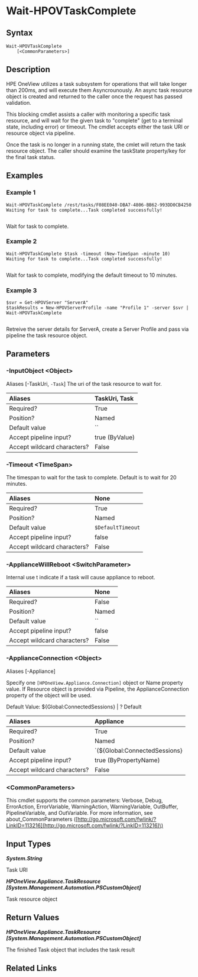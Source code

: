 ﻿---
description: Wait for a task to complete.
---

# Wait-HPOVTaskComplete

## Syntax

```text
Wait-HPOVTaskComplete
    [<CommonParameters>]
```

## Description

HPE OneView utilizes a task subsystem for operations that will take longer than 200ms, and will execute them Asyncrounously.  An async task resource object is created and returned to the caller once the request has passed validation.

This blocking cmdlet assists a caller with monitoring a specific task resource, and will wait for the given task to "complete" (get to a terminal state, including error) or timeout.  The cmdlet accepts either the task URI or resource object via pipeline.  

Once the task is no longer in a running state, the cmlet will return the task resource object.  The caller should examine the taskState property/key for the final task status.

## Examples

###  Example 1 

```text
Wait-HPOVTaskComplete /rest/tasks/F08EE040-DBA7-4806-BB62-993DD0CB4250
Waiting for task to complete...Task completed successfully!


```

Wait for task to complete.

###  Example 2 

```text
Wait-HPOVTaskComplete $task -timeout (New-TimeSpan -minute 10)
Waiting for task to complete...Task completed successfully!


```

Wait for task to complete, modifying the default timeout to 10 minutes.

###  Example 3 

```text
$svr = Get-HPOVServer "ServerA"
$taskResults = New-HPOVServerProfile -name "Profile 1" -server $svr | Wait-HPOVTaskComplete


```

Retreive the server details for ServerA, create a Server Profile and pass via pipeline the task resource object.

## Parameters

### -InputObject &lt;Object&gt;

Aliases [-TaskUri, `-Task`]
The uri of the task resource to wait for.

| Aliases | TaskUri, Task |
| :--- | :--- |
| Required? | True |
| Position? | Named |
| Default value | `` |
| Accept pipeline input? | true (ByValue) |
| Accept wildcard characters? | False |

### -Timeout &lt;TimeSpan&gt;

The timespan to wait for the task to complete.  Default is to wait for 20 minutes.

| Aliases | None |
| :--- | :--- |
| Required? | True |
| Position? | Named |
| Default value | `$DefaultTimeout` |
| Accept pipeline input? | false |
| Accept wildcard characters? | False |

### -ApplianceWillReboot &lt;SwitchParameter&gt;

Internal use t indicate if a task will cause appliance to reboot.

| Aliases | None |
| :--- | :--- |
| Required? | False |
| Position? | Named |
| Default value | `` |
| Accept pipeline input? | false |
| Accept wildcard characters? | False |

### -ApplianceConnection &lt;Object&gt;

Aliases [-Appliance]

Specify one `[HPOneView.Appliance.Connection]` object or Name property value. If Resource object is provided via Pipeline, the ApplianceConnection property of the object will be used.

Default Value: ${Global:ConnectedSessions} | ? Default

| Aliases | Appliance |
| :--- | :--- |
| Required? | True |
| Position? | Named |
| Default value | `(${Global:ConnectedSessions} | ? Default)` |
| Accept pipeline input? | true (ByPropertyName) |
| Accept wildcard characters? | False |

### &lt;CommonParameters&gt;

This cmdlet supports the common parameters: Verbose, Debug, ErrorAction, ErrorVariable, WarningAction, WarningVariable, OutBuffer, PipelineVariable, and OutVariable. For more information, see about\_CommonParameters \([http://go.microsoft.com/fwlink/?LinkID=113216](http://go.microsoft.com/fwlink/?LinkID=113216)\)

## Input Types

_**System.String**_

Task URI


_**HPOneView.Appliance.TaskResource [System.Management.Automation.PSCustomObject]**_

Task resource object

## Return Values

_**HPOneView.Appliance.TaskResource [System.Management.Automation.PSCustomObject]**_

The finished Task object that includes the task result

## Related Links

